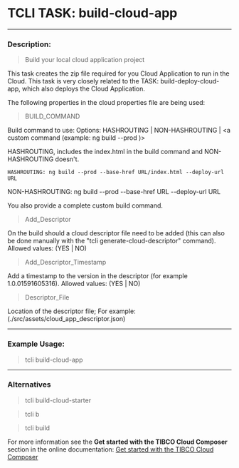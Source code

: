 # TCLI TASK: build-cloud-app

---
### Description:

> Build your local cloud application project

This task creates the zip file required for you Cloud Application to run in the Cloud. This task is very closely related to the TASK: build-deploy-cloud-app, which also deploys the Cloud Application.

The following properties in the cloud properties file are being used:

> BUILD_COMMAND

Build command to use: Options: HASHROUTING | NON-HASHROUTING | <a custom command (example: ng build --prod )>

HASHROUTING, includes the index.html in the build command and NON-HASHROUTING doesn't.

    HASHROUTING: ng build --prod --base-href URL/index.html --deploy-url URL
NON-HASHROUTING: ng build --prod --base-href URL --deploy-url URL

You also provide a complete custom build command.

> Add_Descriptor

On the build should a cloud descriptor file need to be added (this can also be done manually with the "tcli generate-cloud-descriptor" command). Allowed values: (YES | NO)

> Add_Descriptor_Timestamp

Add a timestamp to the version in the descriptor (for example 1.0.01591605316). Allowed values: (YES | NO)

> Descriptor_File

Location of the descriptor file; For example: (./src/assets/cloud_app_descriptor.json)

---
### Example Usage:

> tcli build-cloud-app

---
### Alternatives
> tcli build-cloud-starter

> tcli b

> tcli build

For more information see the **Get started with the TIBCO Cloud Composer** section in the online documentation:
[Get started with the TIBCO Cloud Composer](https://tibcosoftware.github.io/TCSToolkit/cli/tutorials/003_Get_Started_With_Cloud_Starters/)

